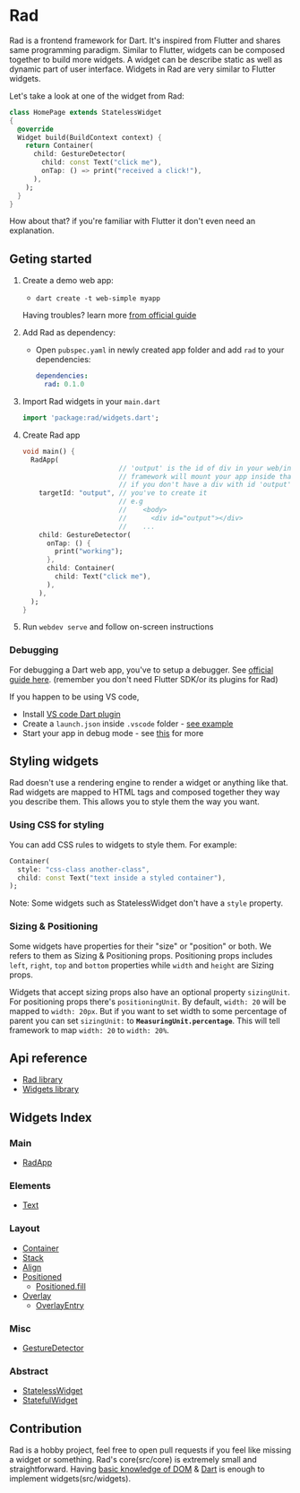 # Rad

Rad is a frontend framework for Dart. It's inspired from Flutter and shares same programming paradigm. Similar to Flutter, widgets can be composed together to build more widgets. A widget can be describe static as well as dynamic part of user interface. Widgets in Rad are very similar to Flutter widgets.

Let's take a look at one of the widget from Rad: 

```dart
class HomePage extends StatelessWidget
{
  @override
  Widget build(BuildContext context) {
    return Container(
      child: GestureDetector(
        child: const Text("click me"),
        onTap: () => print("received a click!"),
      ),
    );
  }
}
```
How about that? if you're familiar with Flutter it don't even need an explanation.

## Geting started

1. Create a demo web app:
    - `dart create -t web-simple myapp`
  
    Having troubles? learn more [from official guide](https://dart.dev/tutorials/web/get-started)
    
2. Add Rad as dependency:
    - Open `pubspec.yaml` in newly created app folder and add `rad` to your dependencies:
      ```yaml
      dependencies:
        rad: 0.1.0
      ```

3. Import Rad widgets in your `main.dart`
    ```dart
    import 'package:rad/widgets.dart';
    ```

3. Create Rad app
    ```dart
    void main() {
      RadApp(
                            // 'output' is the id of div in your web/index.html
                            // framework will mount your app inside that div
                            // if you don't have a div with id 'output' in web/index.html, 
        targetId: "output", // you've to create it
                            // e.g
                            //    <body>
                            //      <div id="output"></div> 
                            //    ...
        child: GestureDetector(
          onTap: () {
            print("working");
          },
          child: Container(
            child: Text("click me"),
          ),
        ),
      );
    }
    ```

3. Run `webdev serve` and follow on-screen instructions

### Debugging

For debugging a Dart web app, you've to setup a debugger. See [official guide here](https://dart.dev/tools#general-purpose-tools). (remember you don't need Flutter SDK/or its plugins for Rad)

If you happen to be using VS code,

- Install [VS code Dart plugin](https://marketplace.visualstudio.com/items?itemName=Dart-Code.dart-code)
- Create a `launch.json` inside `.vscode` folder - [see example](https://github.com/erlage/rad/blob/main/example/vscode/launch.json)
- Start your app in debug mode - see [this](https://code.visualstudio.com/docs/editor/debugging) for more

## Styling widgets

Rad doesn't use a rendering engine to render a widget or anything like that. Rad widgets are mapped to HTML tags and composed together they way you describe them. This allows you to style them the way you want.

### Using CSS for styling

You can add CSS rules to widgets to style them. For example:
```dart
Container(
  style: "css-class another-class",
  child: const Text("text inside a styled container"),
);
```
Note: Some widgets such as StatelessWidget don't have a `style` property.

### Sizing & Positioning

Some widgets have properties for their "size" or "position" or both. We refers to them as Sizing & Positioning props. Positioning props includes `left`, `right`, `top` and `bottom` properties while `width` and `height` are Sizing props.

Widgets that accept sizing props also have an optional property `sizingUnit`. For positioning props there's `positioningUnit`. By default, `width: 20` will be mapped to `width: 20px`. But if you want to set width to some percentage of parent you can set `sizingUnit:` to **`MeasuringUnit.percentage`**. This will tell framework to map `width: 20` to `width: 20%`.

## Api reference

- [Rad library](https://pub.dev/documentation/rad/latest/rad/rad-library.html)
- [Widgets library](https://pub.dev/documentation/rad/latest/widgets/widgets-library.html)

## Widgets Index

### Main

- [RadApp](https://pub.dev/documentation/rad/latest/widgets/RadApp-class.html)

### Elements

- [Text](https://pub.dev/documentation/rad/latest/widgets/Text-class.html)

### Layout

- [Container](https://pub.dev/documentation/rad/latest/widgets/Container-class.html)
- [Stack](https://pub.dev/documentation/rad/latest/widgets/Stack-class.html)
- [Align](https://pub.dev/documentation/rad/latest/widgets/Align-class.html)
- [Positioned](https://pub.dev/documentation/rad/latest/widgets/Positioned-class.html)
  - [Positioned.fill](https://pub.dev/documentation/rad/latest/widgets/Positioned-class.html)
- [Overlay](https://pub.dev/documentation/rad/latest/widgets/Overlay-class.html)
  - [OverlayEntry](https://pub.dev/documentation/rad/latest/widgets/OverlayEntry-class.html)

### Misc

- [GestureDetector](https://pub.dev/documentation/rad/latest/widgets/GestureDetector-class.html)

### Abstract

- [StatelessWidget](https://pub.dev/documentation/rad/latest/rad/StatelessWidget-class.html)
- [StatefulWidget](https://pub.dev/documentation/rad/latest/rad/StatefulWidget-class.html)

## Contribution
Rad is a hobby project, feel free to open pull requests if you feel like missing a widget or something. Rad's core(src/core) is extremely small and straightforward. Having [basic knowledge of DOM](https://dart.dev/tutorials/web/low-level-html/connect-dart-html) & [Dart](https://dart.dev/guides/language/language-tour) is enough to implement widgets(src/widgets).
